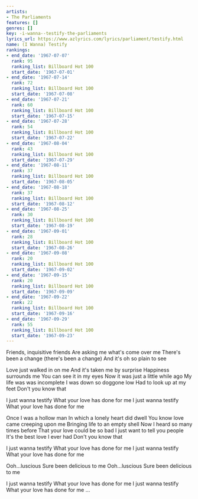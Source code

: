 ```yaml
---
artists:
- The Parliaments
features: []
genres: []
key: -i-wanna--testify-the-parliaments
lyrics_url: https://www.azlyrics.com/lyrics/parliament/testify.html
name: (I Wanna) Testify
rankings:
- end_date: '1967-07-07'
  rank: 95
  ranking_list: Billboard Hot 100
  start_date: '1967-07-01'
- end_date: '1967-07-14'
  rank: 72
  ranking_list: Billboard Hot 100
  start_date: '1967-07-08'
- end_date: '1967-07-21'
  rank: 60
  ranking_list: Billboard Hot 100
  start_date: '1967-07-15'
- end_date: '1967-07-28'
  rank: 54
  ranking_list: Billboard Hot 100
  start_date: '1967-07-22'
- end_date: '1967-08-04'
  rank: 43
  ranking_list: Billboard Hot 100
  start_date: '1967-07-29'
- end_date: '1967-08-11'
  rank: 37
  ranking_list: Billboard Hot 100
  start_date: '1967-08-05'
- end_date: '1967-08-18'
  rank: 37
  ranking_list: Billboard Hot 100
  start_date: '1967-08-12'
- end_date: '1967-08-25'
  rank: 30
  ranking_list: Billboard Hot 100
  start_date: '1967-08-19'
- end_date: '1967-09-01'
  rank: 28
  ranking_list: Billboard Hot 100
  start_date: '1967-08-26'
- end_date: '1967-09-08'
  rank: 20
  ranking_list: Billboard Hot 100
  start_date: '1967-09-02'
- end_date: '1967-09-15'
  rank: 20
  ranking_list: Billboard Hot 100
  start_date: '1967-09-09'
- end_date: '1967-09-22'
  rank: 22
  ranking_list: Billboard Hot 100
  start_date: '1967-09-16'
- end_date: '1967-09-29'
  rank: 55
  ranking_list: Billboard Hot 100
  start_date: '1967-09-23'
---
```


Friends, inquisitive friends
Are asking me what's come over me
There's been a change (there's been a change)
And it's oh so plain to see

Love just walked in on me
And it's taken me by surprise
Happiness surrounds me
You can see it in my eyes
Now it was just a little while ago
My life was was incomplete
I was down so doggone low
Had to look up at my feet
Don't you know that

I just wanna testify
What your love has done for me
I just wanna testify
What your love has done for me

Once I was a hollow man
In which a lonely heart did dwell
You know love came creeping upon me
Bringing life to an empty shell
Now I heard so many times before
That your love could be so bad
I just want to tell you people
It's the best love I ever had
Don't you know that

I just wanna testify
What your love has done for me
I just wanna testify
What your love has done for me

Ooh...luscious
Sure been delicious to me
Ooh...luscious
Sure been delicious to me

I just wanna testify
What your love has done for me
I just wanna testify
What your love has done for me
...



